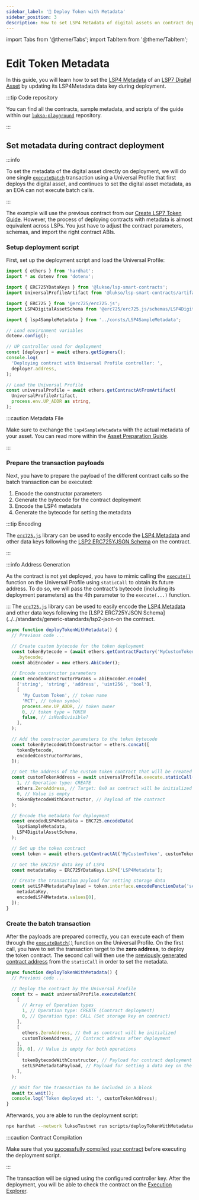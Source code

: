 ```yaml
---
sidebar_label: '💽 Deploy Token with Metadata'
sidebar_position: 3
description: How to set LSP4 Metadata of digital assets on contract deployment.
---
```


import Tabs from '@theme/Tabs';
import TabItem from '@theme/TabItem';

# Edit Token Metadata

In this guide, you will learn how to set the [LSP4 Metadata](../../standards/tokens/LSP4-Digital-Asset-Metadata.md) of an [LSP7 Digital Asset](../../standards/tokens/LSP7-Digital-Asset.md) by updating its LSP4Metadata data key during deployment.

:::tip Code repository

You can find all the contracts, sample metadata, and scripts of the guide within our [`lukso-playground`](https://github.com/lukso-network/lukso-playground/tree/main/smart-contracts-hardhat) repository.

:::

## Set metadata during contract deployment

:::info

To set the metadata of the digital asset directly on deployment, we will do one single [`executeBatch`](../../contracts/contracts/LSP0ERC725Account/LSP0ERC725Account.md#executebatch) transaction using a Universal Profile that first deploys the digital asset, and continues to set the digital asset metadata, as an EOA can not execute batch calls.

:::

The example will use the previous contract from our [Create LSP7 Token Guide](../smart-contract-developers/create-lsp7-token.md). However, the process of deploying contracts with metadata is almost equivalent across LSPs. You just have to adjust the contract parameters, schemas, and import the right contract ABIs.

### Setup deployment script

First, set up the deployment script and load the Universal Profile:

```ts title="scripts/deployTokenWithMetadataAsUP.ts"
import { ethers } from 'hardhat';
import * as dotenv from 'dotenv';

import { ERC725YDataKeys } from '@lukso/lsp-smart-contracts';
import UniversalProfileArtifact from '@lukso/lsp-smart-contracts/artifacts/LSP0ERC725Account.json';

import { ERC725 } from '@erc725/erc725.js';
import LSP4DigitalAssetSchema from '@erc725/erc725.js/schemas/LSP4DigitalAsset.json';

import { lsp4SampleMetadata } from '../consts/LSP4SampleMetadata';

// Load environment variables
dotenv.config();

// UP controller used for deployment
const [deployer] = await ethers.getSigners();
console.log(
  'Deploying contract with Universal Profile controller: ',
  deployer.address,
);

// Load the Universal Profile
const universalProfile = await ethers.getContractAtFromArtifact(
  UniversalProfileArtifact,
  process.env.UP_ADDR as string,
);
```

:::caution Metadata File

Make sure to exchange the `lsp4SampleMetadata` with the actual metadata of your asset. You can read more within the [Asset Preparation Guide](../assets/metadata-preparation.md).

:::

### Prepare the transaction payloads

Next, you have to prepare the payload of the different contract calls so the batch transaction can be executed:

1. Encode the constructor parameters
2. Generate the bytecode for the contract deployment
3. Encode the LSP4 metadata
4. Generate the bytecode for setting the metadata

:::tip Encoding

The [`erc725.js`](../../tools/erc725js/getting-started.md) library can be used to easily encode the [LSP4 Metadata](../../standards/tokens/LSP4-Digital-Asset-Metadata.md) and other data keys following the [LSP2 ERC725YJSON Schema](../../standards/generic-standards/lsp2-json-schema.md) on the contract.

:::

:::info Address Generation

As the contract is not yet deployed, you have to mimic calling the [`execute()`](../../contracts/contracts/ERC725/ERC725.md#execute) function on the Universal Profile using `staticCall` to obtain its future address. To do so, we will pass the contract's bytecode (including its deployment parameters) as the 4th parameter to the `execute(...)` function.

:::
The [`erc725.js`](../../tools/erc725js/getting-started.md) library can be used to easily encode the [LSP4 Metadata](../../standards/tokens/LSP4-Digital-Asset-Metadata.md) and other data keys following the [LSP2 ERC725YJSON Schema](../../standards/generic-standards/lsp2-json-on the contract.

```ts title="scripts/deployTokenWithMetadataAsUP.ts"
async function deployTokenWithMetadata() {
  // Previous code ...

  // Create custom bytecode for the token deployment
  const tokenBytecode = (await ethers.getContractFactory('MyCustomToken'))
    .bytecode;
  const abiEncoder = new ethers.AbiCoder();

  // Encode constructor parameters
  const encodedConstructorParams = abiEncoder.encode(
    ['string', 'string', 'address', 'uint256', 'bool'],
    [
      'My Custom Token', // token name
      'MCT', // token symbol
      process.env.UP_ADDR, // token owner
      0, // token type = TOKEN
      false, // isNonDivisible?
    ],
  );

  // Add the constructor parameters to the token bytecode
  const tokenBytecodeWithConstructor = ethers.concat([
    tokenBytecode,
    encodedConstructorParams,
  ]);

  // Get the address of the custom token contract that will be created
  const customTokenAddress = await universalProfile.execute.staticCall(
    1, // Operation type: CREATE
    ethers.ZeroAddress, // Target: 0x0 as contract will be initialized
    0, // Value is empty
    tokenBytecodeWithConstructor, // Payload of the contract
  );

  // Encode the metadata for deployment
  const encodedLSP4Metadata = ERC725.encodeData(
    lsp4SampleMetadata,
    LSP4DigitalAssetSchema,
  );

  // Set up the token contract
  const token = await ethers.getContractAt('MyCustomToken', customTokenAddress);

  // Get the ERC725Y data key of LSP4
  const metadataKey = ERC725YDataKeys.LSP4['LSP4Metadata'];

  // Create the transaction payload for setting storage data
  const setLSP4MetadataPayload = token.interface.encodeFunctionData('setData', [
    metadataKey,
    encodedLSP4Metadata.values[0],
  ]);
}
```

### Create the batch transaction

After the payloads are prepared correctly, you can execute each of them through the [`executeBatch()`](../../contracts/contracts/ERC725/ERC725.md#executebatch) function on the Universal Profile. On the first call, you have to set the transaction target to the **zero address**, to deploy the token contract. The second call will then use the [previously generated contract address](#prepare-the-transaction-payloads) from the `staticCall` in order to set the metadata.

```ts title="scripts/deployTokenWithMetadataAsUP.ts"
async function deployTokenWithMetadata() {
  // Previous code ...

  // Deploy the contract by the Universal Profile
  const tx = await universalProfile.executeBatch(
    [
      // Array of Operation types
      1, // Operation type: CREATE (Contract deployment)
      0, // Operation type: CALL (Set storage key on contract)
    ],
    [
      ethers.ZeroAddress, // 0x0 as contract will be initialized
      customTokenAddress, // Contract address after deployment
    ],
    [0, 0], // Value is empty for both operations
    [
      tokenBytecodeWithConstructor, // Payload for contract deployment
      setLSP4MetadataPayload, // Payload for setting a data key on the deployed contract
    ],
  );

  // Wait for the transaction to be included in a block
  await tx.wait();
  console.log('Token deployed at: ', customTokenAddress);
}
```

Afterwards, you are able to run the deployment script:

```bash
npx hardhat --network luksoTestnet run scripts/deployTokenWithMetadataAsUP.ts
```

:::caution Contract Compilation

Make sure that you [successfully compiled your contract](../smart-contract-developers/getting-started.md) before executing the deployment script.

:::

The transaction will be signed using the configured controller key. After the deployment, you will be able to check the contract on the [Execution Explorer](https://explorer.execution.testnet.lukso.network/).
